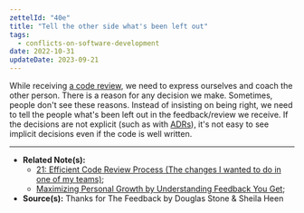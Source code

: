```yaml
---
zettelId: "40e"
title: "Tell the other side what's been left out"
tags:
  - conflicts-on-software-development
date: 2022-10-31
updateDate: 2023-09-21
---
```


While receiving [a code review](/notes/21/), we need to express ourselves and coach the other person. There is a reason for any decision we make. Sometimes, people don't see these reasons. Instead of insisting on being right, we need to tell the people what's been left out in the feedback/review we receive. If the decisions are not explicit (such as with [ADRs](https://www.cognitect.com/blog/2011/11/15/documenting-architecture-decisions)), it's not easy to see implicit decisions even if the code is well written.

---

- **Related Note(s):**
  - [21: Efficient Code Review Process (The changes I wanted to do in one of my teams)](/notes/21/);
  - [Maximizing Personal Growth by Understanding Feedback You Get](/maximizing-personal-growth-by-understanding/);
- **Source(s):** Thanks for The Feedback by Douglas Stone & Sheila Heen
